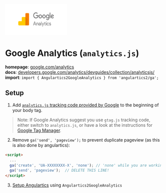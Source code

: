 <img 
    src="../../../assets/svg/ga.svg" 
    alt="google analytics logo"
    height="100px"
    width="200px" />

# Google Analytics (`analytics.js`)

__homepage__: [google.com/analytics](https://www.google.com/analytics)  
__docs__: [developers.google.com/analytics/devguides/collection/analyticsjs/](https://developers.google.com/analytics/devguides/collection/analyticsjs/)  
__import__: `import { Angulartics2GoogleAnalytics } from 'angulartics2/ga';`  

## Setup

1. Add [`analytics.js` tracking code provided by Google](https://developers.google.com/analytics/devguides/collection/analyticsjs/) to the beginning of your body tag.
> Note: If Google Analytics suggest you use `gtag.js` tracking code, either switch to `analytics.js`, or have a look at the instructions for [Google Tag Manager](/src/lib/providers/gtm).
2. Remove `ga('send', 'pageview');` to prevent duplicate pageview (as this is also done by angulartics):
```html
<script>
  ...
  ga('create', 'UA-XXXXXXXX-X', 'none'); // 'none' while you are working on localhost
  ga('send', 'pageview');  // DELETE THIS LINE!
</script>
```
3. [Setup Angulartics](https://github.com/angulartics/angulartics2/tree/next#installation) using `Angulartics2GoogleAnalytics`
